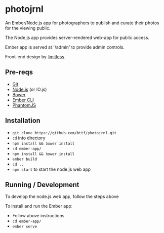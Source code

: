 # photojrnl

An Ember/Node.js app for photographers to publish and curate their photos for the viewing public. 

The Node.js app provides server-rendered web-app for public access.

Ember app is served at '/admin' to provide admin controls.

Front-end design by [limitless](http://www.limitless.company/).

## Pre-reqs

* [Git](http://git-scm.com/)
* [Node.js](http://nodejs.org/) (or IO.js)
* [Bower](http://bower.io/)
* [Ember CLI](http://www.ember-cli.com/)
* [PhantomJS](http://phantomjs.org/)

## Installation

* `git clone https://github.com/bttf/photojrnl.git`
* `cd` into directory
* `npm install && bower install`
* `cd ember-app/`
* `npm install && bower install`
* `ember build`
* `cd ..`
* `npm start` to start the node.js web app

## Running / Development 

To develop the node.js web app, follow the steps above

To install and run the Ember app:

* Follow above instructions
* `cd ember-app/`
* `ember serve`
